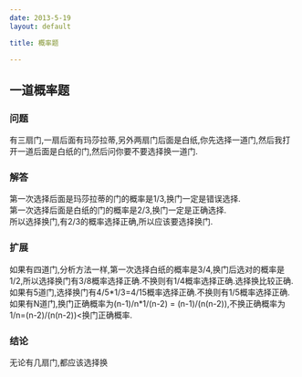 ```yaml
---
date: 2013-5-19
layout: default

title: 概率题

---
```


## 一道概率题
### 问题
有三扇门,一扇后面有玛莎拉蒂,另外两扇门后面是白纸,你先选择一道门,然后我打开一道后面是白纸的门,然后问你要不要选择换一道门.
### 解答
第一次选择后面是玛莎拉蒂的门的概率是1/3,换门一定是错误选择.  
第一次选择后面是白纸的门的概率是2/3,换门一定是正确选择.  
所以选择换门,有2/3的概率选择正确,所以应该要选择换门.  
### 扩展
如果有四道门,分析方法一样,第一次选择白纸的概率是3/4,换门后选对的概率是1/2,所以选择换门有3/8概率选择正确.不换则有1/4概率选择正确.选择换比较正确.  
如果有5道门,选择换门有4/5\*1/3=4/15概率选择正确.不换则有1/5概率选择正确.
如果有N道门,换门正确概率为(n-1)/n\*1/(n-2) = (n-1)/(n(n-2)),不换正确概率为1/n=(n-2)/(n(n-2))<换门正确概率.  
### 结论
无论有几扇门,都应该选择换